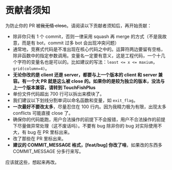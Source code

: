 # 贡献者须知

为防止你的 PR 被~~我无情 close~~。请阅读以下贡献者须知后，再开始贡献：

- 除非你只有 1 个 commit，否则一律采用 squash 再 merge 的方式（不是我故意，而是有 bot，commit 过多 bot 会出现冲突问题）
- 通常地，竞赛式代码是不准出现在核心代码之中的。运算符两边要留有空格，除非函数中的指定参数调用。变量名一定要有意义，这是工程代码，一个十几个字符的变量名也是可以的。比如建议的写法：`least <= x <= maxium`，`grid(column=4)`。
- **无论你改的是 client 还是 server，都要与上一个版本的 client 和 server 兼容。有一个大 PR 就是这么被 close 的。如果你的是较为独立的版本，没法与上一个版本兼容，请转到 TouchFishPlus**
- 单份文件代码超出 700 行可以拆出来模块了。
- 我们建议以下划线分割单词以命名函数和变量，如 `exit_flag`。
- **一次最好不要改太多**，尽量忍住在 100 行内。因为我精力极为有限，出现太多 conflicts 可能直接 close 了。
- 确保你的代码能跑，用户合法操作的前提下不会报错，用户不合法操作的前提下尽量做异常处理（这不废话吗）。不要有 bug 除非你的 bug 对实际使用不大，有 bug 在 PR 里标出来。
- 改了那些在 PR 里标出来。
- **建议的 COMMIT_MESSAGE 格式，[feat/bug] 你改了啥**，如果改的东西多 COMMIT_MESSAGE 分多行来写。

应该就这些，想起来再改。
